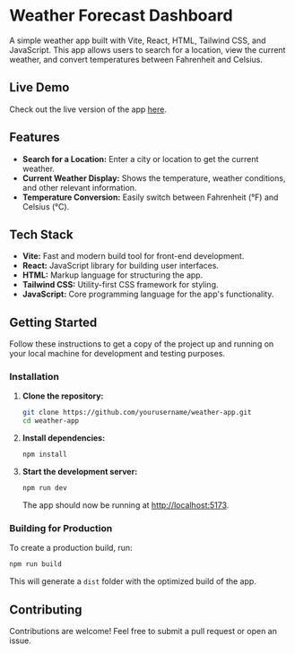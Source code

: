 # Weather Forecast Dashboard

A simple weather app built with Vite, React, HTML, Tailwind CSS, and JavaScript. This app allows users to search for a location, view the current weather, and convert temperatures between Fahrenheit and Celsius.

## Live Demo

Check out the live version of the app [here](https://task-no3-weather-forecast-dashboard-9lcu32hve.vercel.app/).

## Features

- **Search for a Location:** Enter a city or location to get the current weather.
- **Current Weather Display:** Shows the temperature, weather conditions, and other relevant information.
- **Temperature Conversion:** Easily switch between Fahrenheit (°F) and Celsius (°C).

## Tech Stack

- **Vite:** Fast and modern build tool for front-end development.
- **React:** JavaScript library for building user interfaces.
- **HTML:** Markup language for structuring the app.
- **Tailwind CSS:** Utility-first CSS framework for styling.
- **JavaScript:** Core programming language for the app's functionality.

## Getting Started

Follow these instructions to get a copy of the project up and running on your local machine for development and testing purposes.

### Installation

1. **Clone the repository:**

   ```bash
   git clone https://github.com/yourusername/weather-app.git
   cd weather-app
   ```

2. **Install dependencies:**

   ```bash
   npm install
   ```

3. **Start the development server:**

   ```bash
   npm run dev
   ```

   The app should now be running at [http://localhost:5173](http://localhost:5173).

### Building for Production

To create a production build, run:

```bash
npm run build
```

This will generate a `dist` folder with the optimized build of the app.

## Contributing

Contributions are welcome! Feel free to submit a pull request or open an issue.
